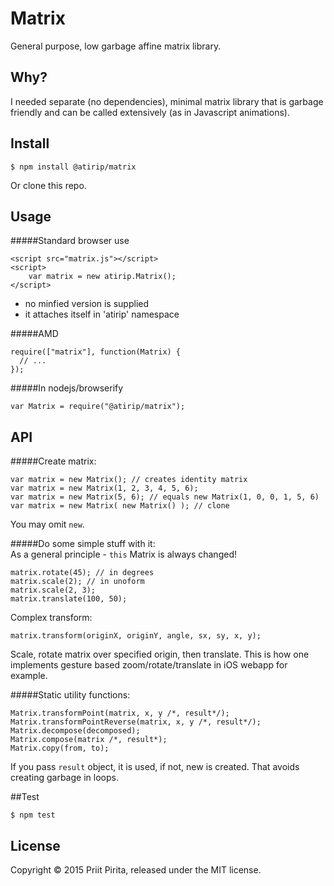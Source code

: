 # Matrix

General purpose, low garbage affine matrix library.

## Why?

I needed separate (no dependencies), minimal matrix library that is garbage friendly and can be called extensively (as in Javascript animations). 

## Install

	$ npm install @atirip/matrix

Or clone this repo. 

## Usage


#####Standard browser use

	<script src="matrix.js"></script>
	<script>
		var matrix = new atirip.Matrix();
	</script>


- no minfied version is supplied
- it attaches itself in 'atirip' namespace

#####AMD

	require(["matrix"], function(Matrix) {
	  // ...
	});
	
	
#####In nodejs/browserify

	var Matrix = require("@atirip/matrix");

	
## API

#####Create matrix:

	var matrix = new Matrix(); // creates identity matrix
	var matrix = new Matrix(1, 2, 3, 4, 5, 6);
	var matrix = new Matrix(5, 6); // equals new Matrix(1, 0, 0, 1, 5, 6)
	var matrix = new Matrix( new Matrix() ); // clone

You may omit `new`.
	
#####Do some simple stuff with it:  
As a general principle - `this` Matrix is always changed!
	
	matrix.rotate(45); // in degrees
	matrix.scale(2); // in unoform
	matrix.scale(2, 3);
	matrix.translate(100, 50);

Complex transform:
	
	matrix.transform(originX, originY, angle, sx, sy, x, y);

Scale, rotate matrix over specified origin, then translate. This is how one implements gesture based zoom/rotate/translate in iOS webapp for example.

#####Static utility functions:

	Matrix.transformPoint(matrix, x, y /*, result*/);
	Matrix.transformPointReverse(matrix, x, y /*, result*/);
	Matrix.decompose(decomposed);
	Matrix.compose(matrix /*, result*);
	Matrix.copy(from, to);

If you pass `result` object, it is used, if not, new is created. That avoids creating garbage in loops. 

##Test

	$ npm test

## License

Copyright &copy; 2015 Priit Pirita, released under the MIT license.

